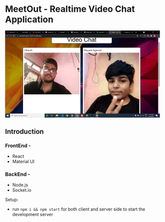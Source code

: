 # MeetOut - Realtime Video Chat Application

![Video Chat](https://github.com/UtkarshA135/MeetOut/blob/master/ss.png)

## Introduction
### FrontEnd -
- React
- Material UI
### BackEnd -
- Node.js
- Socket.io


Setup:
- run ```npm i && npm start``` for both client and server side to start the development server
